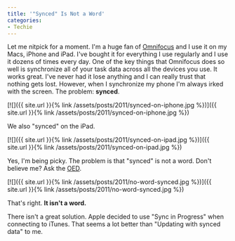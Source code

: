 ```yaml
---
title: '"Synced" Is Not a Word'
categories:
- Techie
---
```


Let me nitpick for a moment. I'm a huge fan of [Omnifocus](http://www.omnigroup.com/products/omnifocus/) and I use it on my Macs, iPhone and iPad. I've bought it for everything I use regularly and I use it dozens of times every day. One of the key things that Omnifocus does so well is synchronize all of your task data across all the devices you use. It works great. I've never had it lose anything and I can really trust that nothing gets lost.
However, when I synchronize my phone I'm always irked with the screen. The problem: **synced**.

[![]({{ site.url }}{% link /assets/posts/2011/synced-on-iphone.jpg %})]({{ site.url }}{% link /assets/posts/2011/synced-on-iphone.jpg %})

We also "synced" on the iPad.

[![]({{ site.url }}{% link /assets/posts/2011/synced-on-ipad.jpg %})]({{ site.url }}{% link /assets/posts/2011/synced-on-ipad.jpg %})

Yes, I'm being picky. The problem is that "synced" is not a word. Don't believe me? Ask the [OED](http://www.oed.com/).

[![]({{ site.url }}{% link /assets/posts/2011/no-word-synced.jpg %})]({{ site.url }}{% link /assets/posts/2011/no-word-synced.jpg %})

That's right. **It isn't a word.**

There isn't a great solution. Apple decided to use "Sync in Progress" when connecting to iTunes. That seems a lot better than "Updating with synced data" to me.

